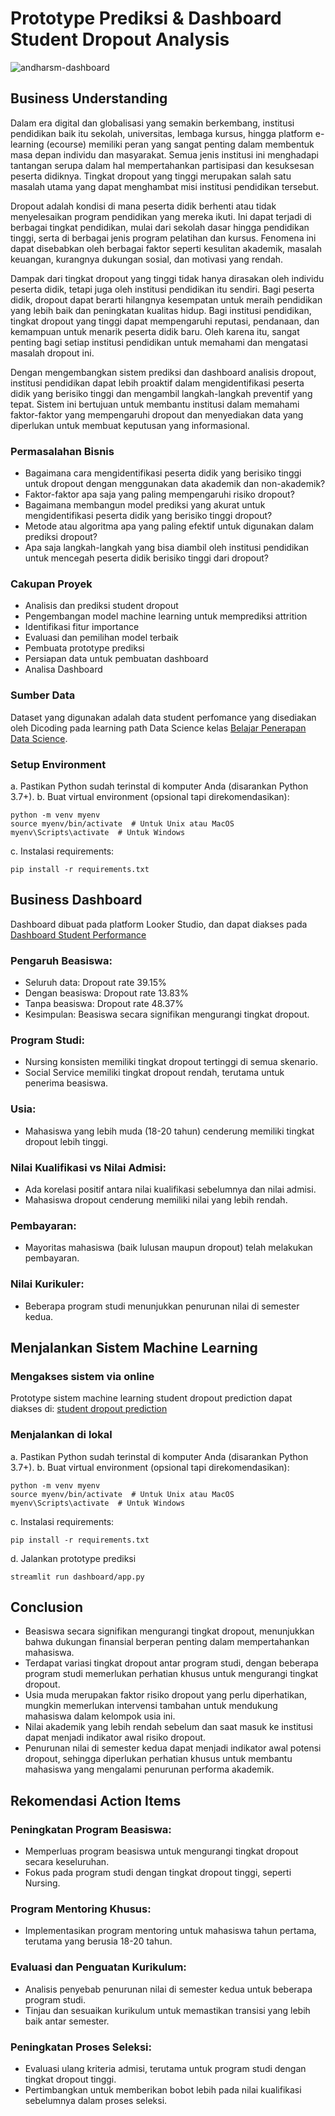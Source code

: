 # **Prototype Prediksi & Dashboard Student Dropout Analysis**

![andharsm-dashboard](https://github.com/user-attachments/assets/88aa203f-146b-4a0c-bccf-469e60474087)


## **Business Understanding**

Dalam era digital dan globalisasi yang semakin berkembang, institusi pendidikan baik itu sekolah, universitas, lembaga kursus, hingga platform e-learning (ecourse) memiliki peran yang sangat penting dalam membentuk masa depan individu dan masyarakat. Semua jenis institusi ini menghadapi tantangan serupa dalam hal mempertahankan partisipasi dan kesuksesan peserta didiknya. Tingkat dropout yang tinggi merupakan salah satu masalah utama yang dapat menghambat misi institusi pendidikan tersebut.

Dropout adalah kondisi di mana peserta didik berhenti atau tidak menyelesaikan program pendidikan yang mereka ikuti. Ini dapat terjadi di berbagai tingkat pendidikan, mulai dari sekolah dasar hingga pendidikan tinggi, serta di berbagai jenis program pelatihan dan kursus. Fenomena ini dapat disebabkan oleh berbagai faktor seperti kesulitan akademik, masalah keuangan, kurangnya dukungan sosial, dan motivasi yang rendah.

Dampak dari tingkat dropout yang tinggi tidak hanya dirasakan oleh individu peserta didik, tetapi juga oleh institusi pendidikan itu sendiri. Bagi peserta didik, dropout dapat berarti hilangnya kesempatan untuk meraih pendidikan yang lebih baik dan peningkatan kualitas hidup. Bagi institusi pendidikan, tingkat dropout yang tinggi dapat mempengaruhi reputasi, pendanaan, dan kemampuan untuk menarik peserta didik baru. Oleh karena itu, sangat penting bagi setiap institusi pendidikan untuk memahami dan mengatasi masalah dropout ini.

Dengan mengembangkan sistem prediksi dan dashboard analisis dropout, institusi pendidikan dapat lebih proaktif dalam mengidentifikasi peserta didik yang berisiko tinggi dan mengambil langkah-langkah preventif yang tepat. Sistem ini bertujuan untuk membantu institusi dalam memahami faktor-faktor yang mempengaruhi dropout dan menyediakan data yang diperlukan untuk membuat keputusan yang informasional.

### Permasalahan Bisnis
* Bagaimana cara mengidentifikasi peserta didik yang berisiko tinggi untuk dropout dengan menggunakan data akademik dan non-akademik?
* Faktor-faktor apa saja yang paling mempengaruhi risiko dropout?
* Bagaimana membangun model prediksi yang akurat untuk mengidentifikasi peserta didik yang berisiko tinggi dropout?
* Metode atau algoritma apa yang paling efektif untuk digunakan dalam prediksi dropout?
* Apa saja langkah-langkah yang bisa diambil oleh institusi pendidikan untuk mencegah peserta didik berisiko tinggi dari dropout?

### Cakupan Proyek

* Analisis dan prediksi student dropout
* Pengembangan model machine learning untuk memprediksi attrition
* Identifikasi fitur importance
* Evaluasi dan pemilihan model terbaik
* Pembuata prototype prediksi
* Persiapan data untuk pembuatan dashboard
* Analisa Dashboard

### Sumber Data
Dataset yang digunakan adalah data student perfomance yang disediakan oleh Dicoding pada learning path Data Science kelas [Belajar Penerapan Data Science](https://www.dicoding.com/academies/590-belajar-penerapan-data-science).

### Setup Environment
a. Pastikan Python sudah terinstal di komputer Anda (disarankan Python 3.7+).
b. Buat virtual environment (opsional tapi direkomendasikan):
```
python -m venv myenv
source myenv/bin/activate  # Untuk Unix atau MacOS
myenv\Scripts\activate  # Untuk Windows
```
c. Instalasi requirements:
```
pip install -r requirements.txt
```

## **Business Dashboard**

Dashboard dibuat pada platform Looker Studio, dan dapat diakses pada [Dashboard Student Performance](https://lookerstudio.google.com/reporting/adec2a01-5c2b-4820-95b9-485581df7942)

### Pengaruh Beasiswa:
* Seluruh data: Dropout rate 39.15%
* Dengan beasiswa: Dropout rate 13.83%
* Tanpa beasiswa: Dropout rate 48.37%
* Kesimpulan: Beasiswa secara signifikan mengurangi tingkat dropout.

### Program Studi:
* Nursing konsisten memiliki tingkat dropout tertinggi di semua skenario.
* Social Service memiliki tingkat dropout rendah, terutama untuk penerima beasiswa.

### Usia:
* Mahasiswa yang lebih muda (18-20 tahun) cenderung memiliki tingkat dropout lebih tinggi.

### Nilai Kualifikasi vs Nilai Admisi:
* Ada korelasi positif antara nilai kualifikasi sebelumnya dan nilai admisi.
* Mahasiswa dropout cenderung memiliki nilai yang lebih rendah.

### Pembayaran:
* Mayoritas mahasiswa (baik lulusan maupun dropout) telah melakukan pembayaran.

### Nilai Kurikuler:
* Beberapa program studi menunjukkan penurunan nilai di semester kedua.

## **Menjalankan Sistem Machine Learning**

### Mengakses sistem via online
Prototype sistem machine learning student dropout prediction dapat diakses di: [student dropout prediction](https://student-dropout-prediction-and-dashboard.streamlit.app)

### Menjalankan di lokal
a. Pastikan Python sudah terinstal di komputer Anda (disarankan Python 3.7+).
b. Buat virtual environment (opsional tapi direkomendasikan):
```
python -m venv myenv
source myenv/bin/activate  # Untuk Unix atau MacOS
myenv\Scripts\activate  # Untuk Windows
```
c. Instalasi requirements:
```
pip install -r requirements.txt
```
d. Jalankan prototype prediksi
```
streamlit run dashboard/app.py
```

## **Conclusion**

* Beasiswa secara signifikan mengurangi tingkat dropout, menunjukkan bahwa dukungan finansial berperan penting dalam mempertahankan mahasiswa.
* Terdapat variasi tingkat dropout antar program studi, dengan beberapa program studi memerlukan perhatian khusus untuk mengurangi tingkat dropout.
* Usia muda merupakan faktor risiko dropout yang perlu diperhatikan, mungkin memerlukan intervensi tambahan untuk mendukung mahasiswa dalam kelompok usia ini.
* Nilai akademik yang lebih rendah sebelum dan saat masuk ke institusi dapat menjadi indikator awal risiko dropout.
* Penurunan nilai di semester kedua dapat menjadi indikator awal potensi dropout, sehingga diperlukan perhatian khusus untuk membantu mahasiswa yang mengalami penurunan performa akademik.

## **Rekomendasi Action Items**

### Peningkatan Program Beasiswa:
* Memperluas program beasiswa untuk mengurangi tingkat dropout secara keseluruhan.
* Fokus pada program studi dengan tingkat dropout tinggi, seperti Nursing.

### Program Mentoring Khusus:
* Implementasikan program mentoring untuk mahasiswa tahun pertama, terutama yang berusia 18-20 tahun.

### Evaluasi dan Penguatan Kurikulum:
* Analisis penyebab penurunan nilai di semester kedua untuk beberapa program studi.
* Tinjau dan sesuaikan kurikulum untuk memastikan transisi yang lebih baik antar semester.

### Peningkatan Proses Seleksi:
* Evaluasi ulang kriteria admisi, terutama untuk program studi dengan tingkat dropout tinggi.
* Pertimbangkan untuk memberikan bobot lebih pada nilai kualifikasi sebelumnya dalam proses seleksi.
